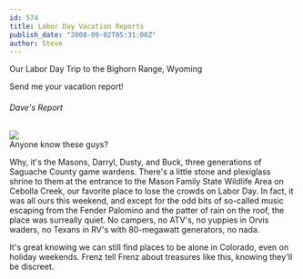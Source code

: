 ```yaml
---
id: 574
title: Labor Day Vacation Reports
publish_date: "2008-09-02T05:31:00Z"
author: Steve
---
```

  
Our Labor Day Trip to the Bighorn Range, Wyoming

Send me your vacation report!

###### Dave's Report

![](http://www.flagstafffrenzy.org/wp-content/uploads/2008/09/rednecks.jpg)  
Anyone know these guys?

Why, it's the Masons, Darryl, Dusty, and Buck, three generations of Saguache County game wardens. There's a little stone and plexiglass shrine to them at the entrance to the Mason Family State Wildlife Area on Cebolla Creek, our favorite place to lose the crowds on Labor Day. In fact, it was all ours this weekend, and except for the odd bits of so-called music escaping from the Fender Palomino and the patter of rain on the roof, the place was surreally quiet. No campers, no ATV's, no yuppies in Orvis waders, no Texans in RV's with 80-megawatt generators, no nada.

It's great knowing we can still find places to be alone in Colorado, even on holiday weekends. Frenz tell Frenz about treasures like this, knowing they'll be discreet.
